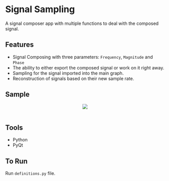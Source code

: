 # Signal Sampling

A signal composer app with multiple functions to deal with the composed signal.

## Features

* Signal Composing with three parameters:
`Frequency`, `Magnitude` and `Phase`
* The ability to either export the composed signal or work on it right away. 
* Sampling for the signal imported into the main graph.
* Reconstruction of signals based on their new sample rate.

## Sample

<p align="center">
    <img src="media/demo.gif"/><br><br>
</p>

## Tools 

* Python
* PyQt

## To Run

Run `definitions.py` file.

